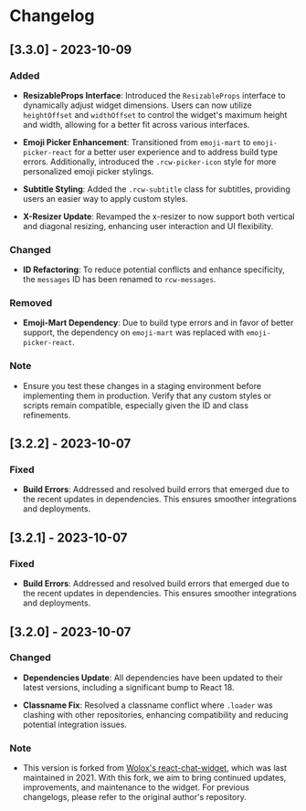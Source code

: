# Changelog

## [3.3.0] - 2023-10-09

### Added
- **ResizableProps Interface**: Introduced the `ResizableProps` interface to dynamically adjust widget dimensions. Users can now utilize `heightOffset` and `widthOffset` to control the widget's maximum height and width, allowing for a better fit across various interfaces.
  
- **Emoji Picker Enhancement**: Transitioned from `emoji-mart` to `emoji-picker-react` for a better user experience and to address build type errors. Additionally, introduced the `.rcw-picker-icon` style for more personalized emoji picker stylings.

- **Subtitle Styling**: Added the `.rcw-subtitle` class for subtitles, providing users an easier way to apply custom styles.

- **X-Resizer Update**: Revamped the x-resizer to now support both vertical and diagonal resizing, enhancing user interaction and UI flexibility.

### Changed
- **ID Refactoring**: To reduce potential conflicts and enhance specificity, the `messages` ID has been renamed to `rcw-messages`.

### Removed
- **Emoji-Mart Dependency**: Due to build type errors and in favor of better support, the dependency on `emoji-mart` was replaced with `emoji-picker-react`.

### Note
- Ensure you test these changes in a staging environment before implementing them in production. Verify that any custom styles or scripts remain compatible, especially given the ID and class refinements.


## [3.2.2] - 2023-10-07

### Fixed
- **Build Errors**: Addressed and resolved build errors that emerged due to the recent updates in dependencies. This ensures smoother integrations and deployments.


## [3.2.1] - 2023-10-07

### Fixed
- **Build Errors**: Addressed and resolved build errors that emerged due to the recent updates in dependencies. This ensures smoother integrations and deployments.


## [3.2.0] - 2023-10-07

### Changed
- **Dependencies Update**: All dependencies have been updated to their latest versions, including a significant bump to React 18.
  
- **Classname Fix**: Resolved a classname conflict where `.loader` was clashing with other repositories, enhancing compatibility and reducing potential integration issues.

### Note
- This version is forked from [Wolox's react-chat-widget](https://github.com/Wolox/react-chat-widget), which was last maintained in 2021. With this fork, we aim to bring continued updates, improvements, and maintenance to the widget. For previous changelogs, please refer to the original author's repository.